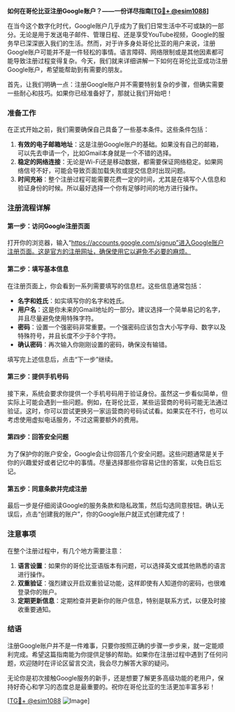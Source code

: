 **如何在哥伦比亚注册Google账户？——一份详尽指南[[TG💪+ @esim1088](https://t.me/s/esim1088)]**

在当今这个数字化时代，Google账户几乎成为了我们日常生活中不可或缺的一部分。无论是用于发送电子邮件、管理日程、还是享受YouTube视频，Google的服务早已深深嵌入我们的生活。然而，对于许多身处哥伦比亚的用户来说，注册Google账户可能并不是一件轻松的事情。语言障碍、网络限制或是其他因素都可能导致注册过程变得复杂。今天，我们就来详细讲解一下如何在哥伦比亚成功注册Google账户，希望能帮助到有需要的朋友。

首先，让我们明确一点：注册Google账户并不需要特别复杂的步骤，但确实需要一些耐心和技巧。如果你已经准备好了，那就让我们开始吧！

### 准备工作

在正式开始之前，我们需要确保自己具备了一些基本条件。这些条件包括：

1. **有效的电子邮箱地址**：这是注册Google账户的基础。如果没有自己的邮箱，可以先去申请一个，比如Gmail本身就是一个不错的选择。
2. **稳定的网络连接**：无论是Wi-Fi还是移动数据，都需要保证网络稳定。如果网络信号不好，可能会导致页面加载失败或提交信息时出现问题。
3. **时间充裕**：整个注册过程可能需要花费一定的时间，尤其是在填写个人信息和验证身份的时候。所以最好选择一个你有足够时间的地方进行操作。

### 注册流程详解

#### 第一步：访问Google注册页面

打开你的浏览器，输入“https://accounts.google.com/signup”进入Google账户注册页面。这是官方的注册网址，确保使用它以避免不必要的麻烦。

#### 第二步：填写基本信息

在注册页面上，你会看到一系列需要填写的信息栏。这些信息通常包括：

- **名字和姓氏**：如实填写你的名字和姓氏。
- **用户名**：这是你未来的Gmail地址的一部分。建议选择一个简单易记的名字，并且尽量避免使用特殊字符。
- **密码**：设置一个强密码非常重要。一个强密码应该包含大小写字母、数字以及特殊符号，并且长度不少于8个字符。
- **确认密码**：再次输入你刚刚设置的密码，确保没有输错。

填写完上述信息后，点击“下一步”继续。

#### 第三步：提供手机号码

接下来，系统会要求你提供一个手机号码用于验证身份。虽然这一步看似简单，但实际上可能会遇到一些问题。例如，在哥伦比亚，某些运营商的号码可能无法通过验证。这时，你可以尝试更换另一家运营商的号码试试看。如果实在不行，也可以考虑使用虚拟电话服务，不过这需要额外的费用。

#### 第四步：回答安全问题

为了保护你的账户安全，Google会让你回答几个安全问题。这些问题通常是关于你的兴趣爱好或者记忆中的事情。尽量选择那些你容易记住的答案，以免日后忘记。

#### 第五步：同意条款并完成注册

最后一步是仔细阅读Google的服务条款和隐私政策，然后勾选同意按钮。确认无误后，点击“创建我的账户”，你的Google账户就正式创建完成了！

### 注意事项

在整个注册过程中，有几个地方需要注意：

1. **语言设置**：如果你的哥伦比亚语版本有问题，可以选择英文或其他熟悉的语言进行操作。
2. **双重验证**：强烈建议开启双重验证功能，这样即使有人知道你的密码，也很难登录你的账户。
3. **定期更新信息**：定期检查并更新你的账户信息，特别是联系方式，以便及时接收重要通知。

### 结语

注册Google账户并不是一件难事，只要你按照正确的步骤一步步来，就一定能顺利完成。希望这篇指南能为你提供足够的帮助。如果你在注册过程中遇到了任何问题，欢迎随时在评论区留言交流，我会尽力解答大家的疑问。

无论你是初次接触Google服务的新手，还是想要了解更多高级功能的老用户，保持好奇心和学习的态度总是最重要的。祝你在哥伦比亚的生活更加丰富多彩！ 

[[TG💪+ @esim1088](https://t.me/s/esim1088) ![Image](https://i.postimg.cc/4NQfJmqS/Snipaste-2025-05-13-00-14-12.png)]